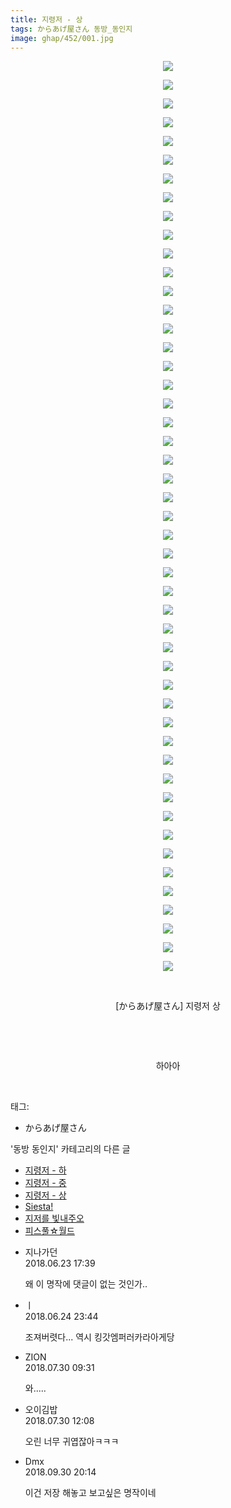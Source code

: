 ```yaml
---
title: 지령저 - 상
tags: からあげ屋さん 동방_동인지
image: ghap/452/001.jpg
---
```

<div class="article">
<p style="text-align: center; clear: none; float: none;"><img src="{{ site.nasurl }}/ghap/452/001.jpg"/></p>
<p style="text-align: center; clear: none; float: none;"><img src="{{ site.nasurl }}/ghap/452/002.jpg"/></p>
<p style="text-align: center; clear: none; float: none;"><img src="{{ site.nasurl }}/ghap/452/003.jpg"/></p>
<p style="text-align: center; clear: none; float: none;"><img src="{{ site.nasurl }}/ghap/452/004.jpg"/></p>
<p style="text-align: center; clear: none; float: none;"><img src="{{ site.nasurl }}/ghap/452/005.jpg"/></p>
<p style="text-align: center; clear: none; float: none;"><img src="{{ site.nasurl }}/ghap/452/006.jpg"/></p>
<p style="text-align: center; clear: none; float: none;"><img src="{{ site.nasurl }}/ghap/452/007.jpg"/></p>
<p style="text-align: center; clear: none; float: none;"><img src="{{ site.nasurl }}/ghap/452/008.jpg"/></p>
<p style="text-align: center; clear: none; float: none;"><img src="{{ site.nasurl }}/ghap/452/009.jpg"/></p>
<p style="text-align: center; clear: none; float: none;"><img src="{{ site.nasurl }}/ghap/452/010.jpg"/></p>
<p style="text-align: center; clear: none; float: none;"><img src="{{ site.nasurl }}/ghap/452/011.jpg"/></p>
<p style="text-align: center; clear: none; float: none;"><img src="{{ site.nasurl }}/ghap/452/012.jpg"/></p>
<p style="text-align: center; clear: none; float: none;"><img src="{{ site.nasurl }}/ghap/452/013.jpg"/></p>
<p style="text-align: center; clear: none; float: none;"><img src="{{ site.nasurl }}/ghap/452/014.jpg"/></p>
<p style="text-align: center; clear: none; float: none;"><img src="{{ site.nasurl }}/ghap/452/015.jpg"/></p>
<p style="text-align: center; clear: none; float: none;"><img src="{{ site.nasurl }}/ghap/452/016.jpg"/></p>
<p style="text-align: center; clear: none; float: none;"><img src="{{ site.nasurl }}/ghap/452/017.jpg"/></p>
<p style="text-align: center; clear: none; float: none;"><img src="{{ site.nasurl }}/ghap/452/018.jpg"/></p>
<p style="text-align: center; clear: none; float: none;"><img src="{{ site.nasurl }}/ghap/452/019.jpg"/></p>
<p style="text-align: center; clear: none; float: none;"><img src="{{ site.nasurl }}/ghap/452/020.jpg"/></p>
<p style="text-align: center; clear: none; float: none;"><img src="{{ site.nasurl }}/ghap/452/021.jpg"/></p>
<p style="text-align: center; clear: none; float: none;"><img src="{{ site.nasurl }}/ghap/452/022.jpg"/></p>
<p style="text-align: center; clear: none; float: none;"><img src="{{ site.nasurl }}/ghap/452/023.jpg"/></p>
<p style="text-align: center; clear: none; float: none;"><img src="{{ site.nasurl }}/ghap/452/024.jpg"/></p>
<p style="text-align: center; clear: none; float: none;"><img src="{{ site.nasurl }}/ghap/452/025.jpg"/></p>
<p style="text-align: center; clear: none; float: none;"><img src="{{ site.nasurl }}/ghap/452/026.jpg"/></p>
<p style="text-align: center; clear: none; float: none;"><img src="{{ site.nasurl }}/ghap/452/027.jpg"/></p>
<p style="text-align: center; clear: none; float: none;"><img src="{{ site.nasurl }}/ghap/452/028.jpg"/></p>
<p style="text-align: center; clear: none; float: none;"><img src="{{ site.nasurl }}/ghap/452/029.jpg"/></p>
<p style="text-align: center; clear: none; float: none;"><img src="{{ site.nasurl }}/ghap/452/030.jpg"/></p>
<p style="text-align: center; clear: none; float: none;"><img src="{{ site.nasurl }}/ghap/452/031.jpg"/></p>
<p style="text-align: center; clear: none; float: none;"><img src="{{ site.nasurl }}/ghap/452/032.jpg"/></p>
<p style="text-align: center; clear: none; float: none;"><img src="{{ site.nasurl }}/ghap/452/033.jpg"/></p>
<p style="text-align: center; clear: none; float: none;"><img src="{{ site.nasurl }}/ghap/452/034.jpg"/></p>
<p style="text-align: center; clear: none; float: none;"><img src="{{ site.nasurl }}/ghap/452/035.jpg"/></p>
<p style="text-align: center; clear: none; float: none;"><img src="{{ site.nasurl }}/ghap/452/036.jpg"/></p>
<p style="text-align: center; clear: none; float: none;"><img src="{{ site.nasurl }}/ghap/452/037.jpg"/></p>
<p style="text-align: center; clear: none; float: none;"><img src="{{ site.nasurl }}/ghap/452/038.jpg"/></p>
<p style="text-align: center; clear: none; float: none;"><img src="{{ site.nasurl }}/ghap/452/039.jpg"/></p>
<p style="text-align: center; clear: none; float: none;"><img src="{{ site.nasurl }}/ghap/452/040.jpg"/></p>
<p style="text-align: center; clear: none; float: none;"><img src="{{ site.nasurl }}/ghap/452/041.jpg"/></p>
<p style="text-align: center; clear: none; float: none;"><img src="{{ site.nasurl }}/ghap/452/042.jpg"/></p>
<p style="text-align: center; clear: none; float: none;"><img src="{{ site.nasurl }}/ghap/452/043.jpg"/></p>
<p style="text-align: center; clear: none; float: none;"><img src="{{ site.nasurl }}/ghap/452/044.jpg"/></p>
<p style="text-align: center; clear: none; float: none;"><img src="{{ site.nasurl }}/ghap/452/045.jpg"/></p>
<p style="text-align: center; clear: none; float: none;"><img src="{{ site.nasurl }}/ghap/452/046.jpg"/></p>
<p style="text-align: center; clear: none; float: none;"><img src="{{ site.nasurl }}/ghap/452/047.jpg"/></p>
<p style="text-align: center; clear: none; float: none;"><img src="{{ site.nasurl }}/ghap/452/048.jpg"/></p>
<p style="text-align: center; clear: none; float: none;"><img src="{{ site.nasurl }}/ghap/452/049.jpg"/></p>
<p style="text-align: center; clear: none; float: none;"><br/></p>
<p style="text-align: center; clear: none; float: none;">[からあげ屋さん] 지령저 상</p>
<p style="text-align: center; clear: none; float: none;"><br/></p>
<p style="text-align: center; clear: none; float: none;"><br/></p>
<p style="text-align: center; clear: none; float: none;">하아아</p>
<p><br/></p>
</div><div class="tagTrail">
<p>태그: </p>
<ul>
<li>からあげ屋さん</li>
</ul>
</div><div class="another">
<p>'동방 동인지' 카테고리의 다른 글</p>
<ul>
<li><a href="/2016-06-21-ghap_454">지령저 - 하</a></li>
<li><a href="/2016-06-21-ghap_453">지령저 - 중</a></li>
<li><a href="/2016-06-21-ghap_452">지령저 - 상</a></li>
<li><a href="/2016-06-21-ghap_451">Siesta!</a></li>
<li><a href="/2016-06-21-ghap_450">지저를 빛내주오</a></li>
<li><a href="/2016-06-21-ghap_449">피스풀☆월드</a></li>
</ul>
</div><div class="cb_module cb_fluid">
<div class="cb_wrt cb_profile">
<div class="comment">
<ul>
<li class="cb_thumb_off" id="comment15275769">
<div class="cb_comment_area">
<div class="cb_info_area">
<div class="cb_section">
<span class="cb_nick_name">지나가던</span>
</div>
<div class="cb_section">
<span class="cb_date">2018.06.23 17:39 </span>
</div>
</div>
<div class="cb_dsc_comment">
<p class="cb_dsc">
											왜 이 명작에 댓글이 없는 것인가..
										</p>
</div>
</div></li>
<li class="cb_thumb_off" id="comment15276358">
<div class="cb_comment_area">
<div class="cb_info_area">
<div class="cb_section">
<span class="cb_nick_name">ㅣ</span>
</div>
<div class="cb_section">
<span class="cb_date">2018.06.24 23:44 </span>
</div>
</div>
<div class="cb_dsc_comment">
<p class="cb_dsc">
											조져버렷다... 역시 킹갓엠퍼러카라아게당
										</p>
</div>
</div></li>
<li class="cb_thumb_off" id="comment15296771">
<div class="cb_comment_area">
<div class="cb_info_area">
<div class="cb_section">
<span class="cb_nick_name">ZION</span>
</div>
<div class="cb_section">
<span class="cb_date">2018.07.30 09:31 </span>
</div>
</div>
<div class="cb_dsc_comment">
<p class="cb_dsc">
											와.....
										</p>
</div>
</div></li>
<li class="cb_thumb_off" id="comment15296852">
<div class="cb_comment_area">
<div class="cb_info_area">
<div class="cb_section">
<span class="cb_nick_name">오이김밥</span>
</div>
<div class="cb_section">
<span class="cb_date">2018.07.30 12:08 </span>
</div>
</div>
<div class="cb_dsc_comment">
<p class="cb_dsc">
											오린 너무 귀엽잖아ㅋㅋㅋ
										</p>
</div>
</div></li>
<li class="cb_thumb_off" id="comment15342377">
<div class="cb_comment_area">
<div class="cb_info_area">
<div class="cb_section">
<span class="cb_nick_name">Dmx</span>
</div>
<div class="cb_section">
<span class="cb_date">2018.09.30 20:14 </span>
</div>
</div>
<div class="cb_dsc_comment">
<p class="cb_dsc">
											이건 저장 해놓고 보고싶은 명작이네
										</p>
</div>
</div></li>
</ul>
</div>
</div><!-- commentList close -->
</div>